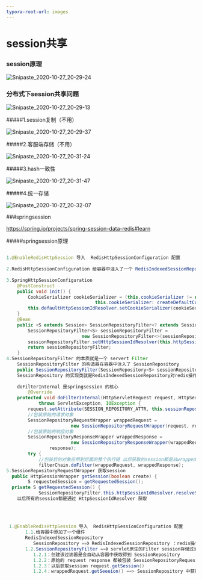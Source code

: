 ```yaml
---
typora-root-url: images
---
```


# session共享



### session原理

![Snipaste_2020-10-27_20-29-24](/Snipaste_2020-10-27_20-29-24.jpg)



### 分布式下session共享问题

![Snipaste_2020-10-27_20-29-13](/Snipaste_2020-10-27_20-29-13.jpg)

#####1.session复制（不用）

![Snipaste_2020-10-27_20-29-37](/Snipaste_2020-10-27_20-29-37.jpg)

#####2.客服端存储（不用）

![Snipaste_2020-10-27_20-31-24](/Snipaste_2020-10-27_20-31-24.jpg)

#####3.hash一致性

![Snipaste_2020-10-27_20-31-47](/Snipaste_2020-10-27_20-31-47.jpg)

#####4.统一存储



![Snipaste_2020-10-27_20-32-07](/Snipaste_2020-10-27_20-32-07.jpg)



###springsession

https://spring.io/projects/spring-session-data-redis#learn



#####springsession原理

```java

1.@EnableRedisHttpSession 导入  RedisHttpSessionConfiguration 配置
 
2.RedisHttpSessionConfiguration 给容器中注入了一个 RedisIndexedSessionRepository(redis操作session，session的增删改查封装类)
  
3.SpringHttpSessionConfiguration
	@PostConstruct
	public void init() {
		CookieSerializer cookieSerializer = (this.cookieSerializer != null) ? 	   
		                         this.cookieSerializer: createDefaultCookieSerializer();
		this.defaultHttpSessionIdResolver.setCookieSerializer(cookieSerializer);
	}
	@Bean
	public <S extends Session> SessionRepositoryFilter<? extends Session> springSessionRepositoryFilter(SessionRepository<S> sessionRepository) {
		SessionRepositoryFilter<S> sessionRepositoryFilter = 
							new SessionRepositoryFilter<>(sessionRepository);
		sessionRepositoryFilter.setHttpSessionIdResolver(this.httpSessionIdResolver);
		return sessionRepositoryFilter;
	}
4.SessionRepositoryFilter 的本质就是一个 servert Filter
	SessionRepositoryFilter 的构造器在容器中注入了 SessionRepository
	public SessionRepositoryFilter(SessionRepository<S> sessionRepository) 
  	SessionRepository 的实现类就是RedisIndexedSessionRepository对redis操作session，session的		增删改查封装类
  	
	doFilterInternal 是springsession 的核心  	
  		@Override
	protected void doFilterInternal(HttpServletRequest request, HttpServletResponse response, FilterChain filterChain)
			throws ServletException, IOException {
		request.setAttribute(SESSION_REPOSITORY_ATTR, this.sessionRepository);
		//包装原始的请求对象
		SessionRepositoryRequestWrapper wrappedRequest = 
          				new SessionRepositoryRequestWrapper(request, response);
  		//包装原始的响应对象
		SessionRepositoryResponseWrapper wrappedResponse = 
          				new SessionRepositoryResponseWrapper(wrappedRequest,
				response);
		try {
          	//包装后的对象应用到后面的整个执行链 以后获取的session都是从wrappedRequest获取的
			filterChain.doFilter(wrappedRequest, wrappedResponse);
5.SessionRepositoryRequestWrapper 获取session
  public HttpSessionWrapper getSession(boolean create) {
		S requestedSession = getRequestedSession();
  private S getRequestedSession() {
			SessionRepositoryFilter.this.httpSessionIdResolver.resolveSessionIds(this);
    以后所有的session都是通过 HttpSessionIdResolver 获取
      
      
      
      
 1.@EnableRedisHttpSession 导入  RedisHttpSessionConfiguration 配置
       1.1.给容器中添加了一个组件
       RedisIndexedSessionRepository
          SessionRepository ==》 RedisIndexedSessionRepository ：redis操作session，session的增删改查封装类
       1.2.SessionRepositoryFilter ==》 servlet原生的Filter session存储过滤器，每个请求过来都必须经过filter
          1.2.1：创建该过滤器是会自动从容器中获取得到 SessionRepository
       	  1.2.2：原始的 request response 都被包装 SessionRepositoryRequestWrapper SessionRepositoryResponseWrapper
          1.2.3：以后获取session request.getSession()
          1.2.4：wrappedRequest.getSeeeion() ==> SessionRepository 中获取
 
```



























